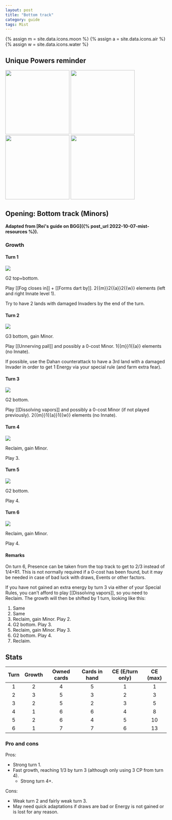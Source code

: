 ```yaml
---  
layout: post  
title: "Bottom track"  
category: guide  
tags: Mist 
---
```


{% assign m = site.data.icons.moon %}
{% assign a = site.data.icons.air %}
{% assign w = site.data.icons.water %}

## Unique Powers reminder

<img src="/assets/images/Forms_dart_by.png" width="200"/> <img src="/assets/images/Unnerving_pall.png" width="200"/> <img src="/assets/images/Fog_closes_in.png" width="200"/> <img src="/assets/images/Dissolving_vapors.png" width="200"/>


## Opening: Bottom track (Minors)

**Adapted from [Rei's guide on BGG]({% post_url 2022-10-07-mist-resources %}).**


### Growth

#### Turn 1

![](/assets/images/Mist1-1.png)

G2 top+bottom. 

Play [[Fog closes in]] + [[Forms dart by]]. 2{{m}}2{{a}}2{{w}} elements (left and right Innate level 1).

Try to have 2 lands with damaged Invaders by the end of the turn.


#### Turn 2

![](/assets/images/Mist1-2.png)

G3 bottom, gain Minor. 

Play [[Unnerving pall]] and possibly a 0-cost Minor. 1{{m}}1{{a}} elements (no Innate).

If possible, use the Dahan counterattack to have a 3rd land with a damaged Invader in order to get 1 Energy via your special rule (and farm extra fear).


#### Turn 3

![](/assets/images/Mist1-4.png)

G2 bottom. 

Play [[Dissolving vapors]] and possibly a 0-cost Minor (if not played previously). 2{{m}}1{{a}}1{{w}} elements (no Innate). 


#### Turn 4

![](/assets/images/Mist1-4.png)

Reclaim, gain Minor. 

Play 3.

#### Turn 5

![](/assets/images/Mist1-6.png)

G2 bottom. 

Play 4.

#### Turn 6

![](/assets/images/Mist1-6.png)

Reclaim, gain Minor.

Play 4.


#### Remarks

On turn 6, Presence can be taken from the top track to get to 2/3 instead of 1/4+R1. This is not normally required if a 0-cost has been found, but it may be needed in case of bad luck with draws, Events or other factors.

If you have not gained an extra energy by turn 3 via either of your Special Rules, you can't afford to play [[Dissolving vapors]], so you need to Reclaim. The growth will then be shifted by 1 turn, looking like this:

1.  Same
2.  Same
3.  Reclaim, gain Minor. Play 2.   
4.  G2 bottom. Play 3.  
5.  Reclaim, gain Minor. Play 3. 
6.  G2 bottom. Play 4.  
7.  Reclaim.


## Stats


Turn | Growth | Owned cards | Cards in hand | CE (E/turn only) | CE (max)
:--: | :--: | :--: | :--: | :--: | :--:
1 | 2 |   4   | 5 | 1 | 1
2 | 3 |   5   | 3 | 2 | 3
3 | 2 |   5   | 2 | 3 | 5
4 | 1 |   6   | 6 | 4 | 8
5 | 2 |   6   | 4 | 5 | 10
6 | 1 |   7   | 7 | 6 | 13

### Pro and cons

Pros:

- Strong turn 1.
- Fast growth, reaching 1/3 by turn 3 (although only using 3 CP from turn 4).
	- Strong turn 4+.

Cons:

- Weak turn 2 and fairly weak turn 3.
- May need quick adaptations if draws are bad or Energy is not gained or is lost for any reason.
